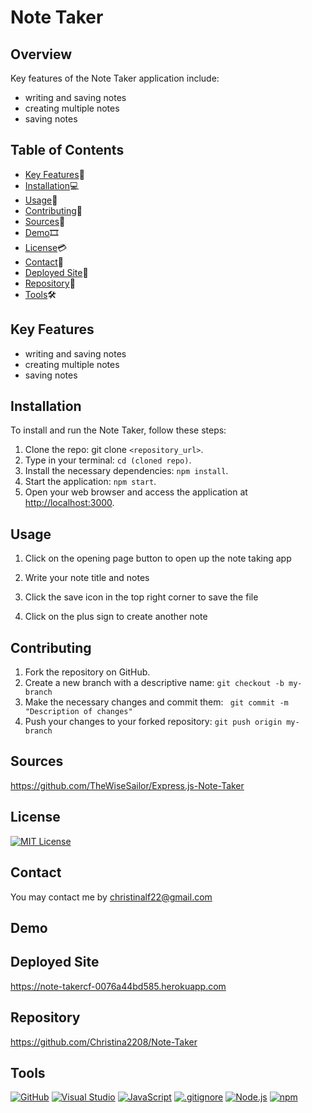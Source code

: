 # Note Taker

## Overview

Key features of the Note Taker application include:

- writing and saving notes
- creating multiple notes
- saving notes

## Table of Contents

- [Key Features](#key-features)🔑
- [Installation](#installation)💻
- [Usage](#usage)📲
- [Contributing](#contributing)📜
- [Sources](#sources)🔎
- [Demo](#Demo)🎞
- [License](#license)💳
- [Contact](#contact)📩
- [Deployed Site](#deployedsite)🧮
- [Repository](#repository)📂
- [Tools](#Tools)🛠

## Key Features <a name="key-features"></a>

- writing and saving notes
- creating multiple notes
- saving notes

## Installation <a name="installation"></a>

To install and run the Note Taker, follow these steps: <br>

1.  Clone the repo: git clone `<repository_url>`.
2.  Type in your terminal: `cd (cloned repo)`.
3.  Install the necessary dependencies: `npm install`.
4.  Start the application: `npm start`.
5.  Open your web browser and access the application at [http://localhost:3000](http://localhost:3000).

## Usage <a name="usage"></a>

1. Click on the opening page button to open up the note taking app

2. Write your note title and notes

3. Click the save icon in the top right corner to save the file

4. Click on the plus sign to create another note


## Contributing <a name="contributing"></a>

1. Fork the repository on GitHub.
2. Create a new branch with a descriptive name: `git checkout -b my-branch`
3. Make the necessary changes and commit them: ` git commit -m "Description of changes"`
4. Push your changes to your forked repository: `git push origin my-branch`

## Sources<a name="Sources"></a>

https://github.com/TheWiseSailor/Express.js-Note-Taker

## License <a name="license"></a>

[![MIT License](https://img.shields.io/badge/License-MIT-yellow.svg)](https://opensource.org/licenses/MIT)

## Contact <a name="contact"></a>

You may contact me by christinalf22@gmail.com

## Demo <a name="Demo"></a>



## Deployed Site <a name="deployedsite"></a>

https://note-takercf-0076a44bd585.herokuapp.com

## Repository <a name="repository"></a>

https://github.com/Christina2208/Note-Taker

## Tools<a name="Tools"></a>

[![GitHub](https://img.shields.io/badge/--181717?logo=github&logoColor=ffffff)](https://github.com/)
[![Visual Studio](https://badgen.net/badge/icon/visualstudio?icon=visualstudio&label)](https://visualstudio.microsoft.com)
[![JavaScript](https://badgen.net/badge/icon/javascript?icon=javascript&label)](https://www.javascript.com/)
[![.gitignore](https://badgen.net/badge/icon/git?icon=git&label)](https://git-scm.com/doc)
[![Node.js](https://badgen.net/badge/icon/nodejs?icon=nodejs&label)](https://nodejs.org/)
[![npm](https://badgen.net/badge/icon/npm?icon=npm&label)](https://npmjs.com/)